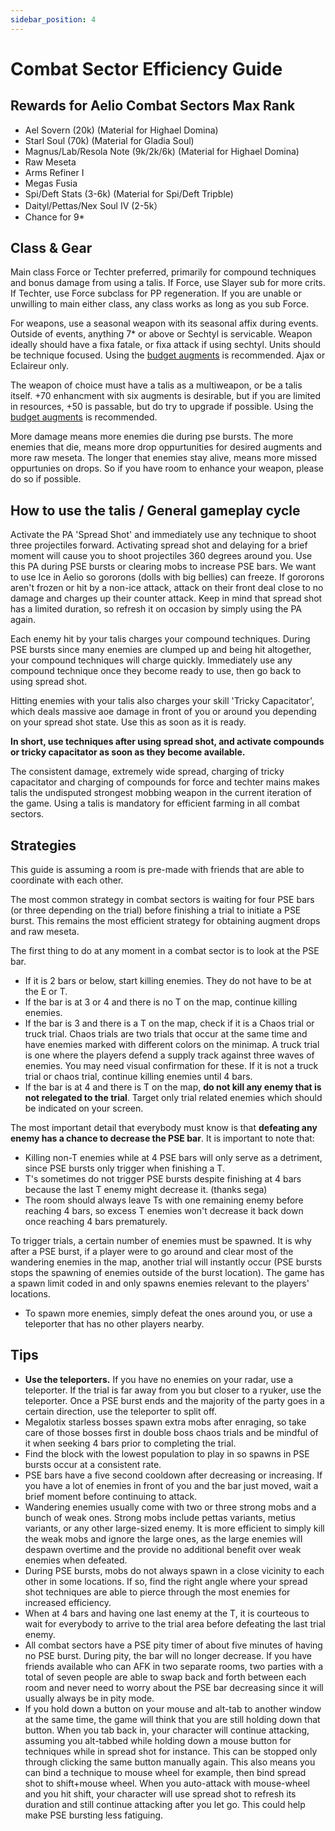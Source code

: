 ```yaml
---
sidebar_position: 4
---
```


# Combat Sector Efficiency Guide

## Rewards for Aelio Combat Sectors Max Rank
- Ael Sovern (20k) (Material for Highael Domina)
- Starl Soul (70k) (Material for Gladia Soul)
- Magnus/Lab/Resola Note (9k/2k/6k) (Material for Highael Domina)
- Raw Meseta
- Arms Refiner I
- Megas Fusia
- Spi/Deft Stats (3-6k) (Material for Spi/Deft Tripble)
- Daityl/Pettas/Nex Soul IV (2-5k）
- Chance for 9*


## Class & Gear
Main class Force or Techter preferred, primarily for compound techniques and bonus damage from using a talis. If Force, use Slayer sub for more crits. If Techter, use Force subclass for PP regeneration. If you are unable or unwilling to main either class, any class works as long as you sub Force. 

For weapons, use a seasonal weapon with its seasonal affix during events. Outside of events, anything 7* or above or Sechtyl is servicable. Weapon ideally should have a fixa fatale, or fixa attack if using sechtyl.
Units should be technique focused. Using the [budget augments](gearing/budget.md) is recommended. Ajax or Eclaireur only. 

The weapon of choice must have a talis as a multiweapon, or be a talis itself. +70 enhancment with six augments is desirable, but if you are limited in resources, +50 is passable, but do try to upgrade if possible. 
Using the [budget augments](gearing/budget.md) is recommended. 

More damage means more enemies die during pse bursts. The more enemies that die, means more drop oppurtunities for desired augments and more raw meseta. 
The longer that enemies stay alive, means more missed oppurtunies on drops. So if you have room to enhance your weapon, please do so if possible. 


## How to use the talis / General gameplay cycle
Activate the PA 'Spread Shot' and immediately use any technique to shoot three projectiles forward. Activating spread shot and delaying for a brief moment will cause you to shoot projectiles 360 degrees around you. Use this PA during PSE bursts or clearing mobs to increase PSE bars. We want to use Ice in Aelio so gororons (dolls with big bellies) can freeze. If gororons aren't frozen or hit by a non-ice attack, attack on their front deal close to no damage and charges up their counter attack. Keep in mind that spread shot has a limited duration, so refresh it on occasion by simply using the PA again. 

Each enemy hit by your talis charges your compound techniques. During PSE bursts since many enemies are clumped up and being hit altogether, your compound techniques will charge quickly. Immediately use any compound technique once they become ready to use, then go back to using spread shot. 

Hitting enemies with your talis also charges your skill 'Tricky Capacitator', which deals massive aoe damage in front of you or around you depending on your spread shot state. Use this as soon as it is ready.

**In short, use techniques after using spread shot, and activate compounds or tricky capacitator as soon as they become available.**

The consistent damage, extremely wide spread, charging of tricky capacitator and charging of compounds for force and techter mains makes talis the undisputed strongest mobbing weapon in the current iteration of the game. Using a talis is mandatory for efficient farming in all combat sectors.


## Strategies
This guide is assuming a room is pre-made with friends that are able to coordinate with each other. 

The most common strategy in combat sectors is waiting for four PSE bars (or three depending on the trial) before finishing a trial to initiate a PSE burst. This remains the most efficient strategy for obtaining augment drops and raw meseta.

The first thing to do at any moment in a combat sector is to look at the PSE bar. 
- If it is 2 bars or below, start killing enemies. They do not have to be at the E or T. 
- If the bar is at 3 or 4 and there is no T on the map, continue killing enemies. 
- If the bar is 3 and there is a T on the map, check if it is a Chaos trial or truck trial. Chaos trials are two trials that occur at the same time and have enemies marked with different colors on the minimap. 
A truck trial is one where the players defend a supply track against three waves of enemies. You may need visual confirmation for these. If it is not a truck trial or chaos trial, continue killing enemies until 4 bars. 
- If the bar is at 4 and there is T on the map, **do not kill any enemy that is not relegated to the trial**. Target only trial related enemies which should be indicated on your screen.  

The most important detail that everybody must know is that **defeating any enemy has a chance to decrease the PSE bar**. It is important to note that:
- Killing non-T enemies while at 4 PSE bars will only serve as a detriment, since PSE bursts only trigger when finishing a T. 
- T's sometimes do not trigger PSE bursts despite finishing at 4 bars because the last T enemy might decrease it. (thanks sega)
- The room should always leave Ts with one remaining enemy before reaching 4 bars, so excess T enemies won't decrease it back down once reaching 4 bars prematurely. 

To trigger trials, a certain number of enemies must be spawned. It is why after a PSE burst, if a player were to go around and clear most of the wandering enemies in the map, another trial will instantly occur (PSE bursts stops the spawning of enemies outside of the burst location). The game has a spawn limit coded in and only spawns enemies relevant to the players' locations. 
- To spawn more enemies, simply defeat the ones around you, or use a teleporter that has no other players nearby. 


## Tips
- **Use the teleporters.** If you have no enemies on your radar, use a teleporter. If the trial is far away from you but closer to a ryuker, use the teleporter. Once a PSE burst ends and the majority of the party goes in a certain direction, use the teleporter to split off.
- Megalotix starless bosses spawn extra mobs after enraging, so take care of those bosses first in double boss chaos trials and be mindful of it when seeking 4 bars prior to completing the trial.
- Find the block with the lowest population to play in so spawns in PSE bursts occur at a consistent rate.
- PSE bars have a five second cooldown after decreasing or increasing. If you have a lot of enemies in front of you and the bar just moved, wait a brief moment before continuing to attack.
- Wandering enemies usually come with two or three strong mobs and a bunch of weak ones. Strong mobs include pettas variants, metius variants, or any other large-sized enemy. It is more efficient to simply kill the weak mobs and ignore the large ones, as the large enemies will despawn overtime and the provide no additional benefit over weak enemies when defeated. 
- During PSE bursts, mobs do not always spawn in a close vicinity to each other in some locations. If so, find the right angle where your spread shot techniques are able to pierce through the most enemies for increased efficiency. 
- When at 4 bars and having one last enemy at the T, it is courteous to wait for everybody to arrive to the trial area before defeating the last trial enemy.
- All combat sectors have a PSE pity timer of about five minutes of having no PSE burst. During pity, the bar will no longer decrease. If you have friends available who can AFK in two separate rooms, two parties with a total of seven people are able to swap back and forth between each room and never need to worry about the PSE bar decreasing since it will usually always be in pity mode. 
- If you hold down a button on your mouse and alt-tab to another window at the same time, the game will think that you are still holding down that button. When you tab back in, your character will continue attacking, assuming you alt-tabbed while holding down a mouse button for techniques while in spread shot for instance. This can be stopped only through clicking the same button manually again. This also means you can bind a technique to mouse wheel for example, then bind spread shot to shift+mouse wheel. When you auto-attack with mouse-wheel and you hit shift, your character will use spread shot to refresh its duration and still continue attacking after you let go. This could help make PSE bursting less fatiguing.
